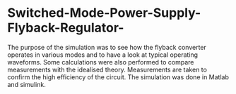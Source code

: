 # Switched-Mode-Power-Supply-Flyback-Regulator-
The purpose of the simulation was to see how the flyback converter operates in various modes and to have a look at typical operating waveforms. Some calculations were also performed to compare measurements with the idealised theory. 
Measurements are taken to confirm the high efficiency of the circuit. 
The simulation was done in Matlab and simulink.
